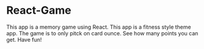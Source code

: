# React-Game

This app is a memory game using React.
This app is a fitness style theme app.
The game is to only pitck on card ounce.
See how many points you can get.
Have fun!
